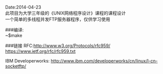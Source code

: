Date:2014-04-23<br />
此项目为大学三年级的《UNIX网络程序设计》课程的课程设计<br />
一个简单的多线程并发FTP服务器程序，仅供学习使用 <br />

###编译:<br />
~$make <br />

###链接
RFC:http://www.w3.org/Protocols/rfc959/ <br />
        https://www.ietf.org/rfc/rfc959.txt

IBM Developerworks: http://www.ibm.com/developerworks/cn/linux/l-cn-socketftp/<br />

